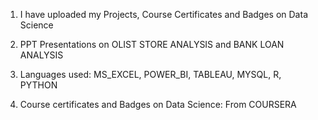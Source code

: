 1. I have uploaded my Projects, Course Certificates and Badges on Data Science

2. PPT Presentations on OLIST STORE ANALYSIS and BANK LOAN ANALYSIS
3. Languages used: MS_EXCEL, POWER_BI, TABLEAU, MYSQL, R, PYTHON

4. Course certificates and Badges on Data Science: From  COURSERA
   
